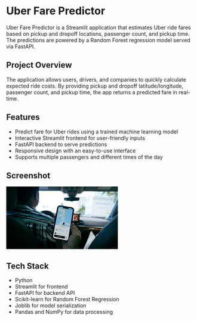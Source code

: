 # Uber Fare Predictor

Uber Fare Predictor is a Streamlit application that estimates Uber ride fares based on pickup and dropoff locations, passenger count, and pickup time. The predictions are powered by a Random Forest regression model served via FastAPI.

## Project Overview

The application allows users, drivers, and companies to quickly calculate expected ride costs. By providing pickup and dropoff latitude/longitude, passenger count, and pickup time, the app returns a predicted fare in real-time.

## Features

- Predict fare for Uber rides using a trained machine learning model
- Interactive Streamlit frontend for user-friendly inputs
- FastAPI backend to serve predictions
- Responsive design with an easy-to-use interface
- Supports multiple passengers and different times of the day

## Screenshot

![Uber Fare Predictor](uberimage.jpeg)

## Tech Stack

- Python
- Streamlit for frontend
- FastAPI for backend API
- Scikit-learn for Random Forest Regression
- Joblib for model serialization
- Pandas and NumPy for data processing

